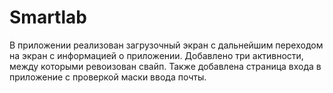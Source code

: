 # Smartlab
В приложении реализован загрузочный экран с дальнейшим переходом на экран с информацией о приложении.
Добавлено три активности, между которыми ревоизован свайп. Также добавлена страница входа в приложение с проверкой маски ввода почты.
